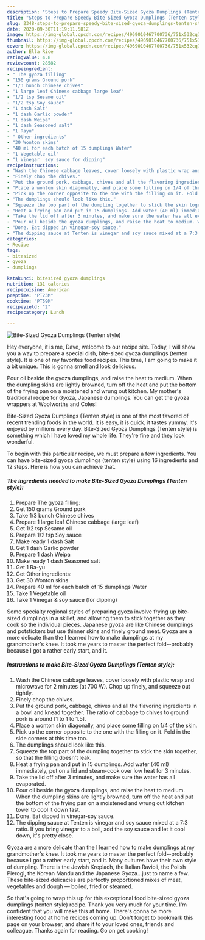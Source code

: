 ```yaml
---
description: "Steps to Prepare Speedy Bite-Sized Gyoza Dumplings (Tenten style)"
title: "Steps to Prepare Speedy Bite-Sized Gyoza Dumplings (Tenten style)"
slug: 2348-steps-to-prepare-speedy-bite-sized-gyoza-dumplings-tenten-style
date: 2020-09-30T11:19:11.581Z
image: https://img-global.cpcdn.com/recipes/4969010467700736/751x532cq70/bite-sized-gyoza-dumplings-tenten-style-recipe-main-photo.jpg
thumbnail: https://img-global.cpcdn.com/recipes/4969010467700736/751x532cq70/bite-sized-gyoza-dumplings-tenten-style-recipe-main-photo.jpg
cover: https://img-global.cpcdn.com/recipes/4969010467700736/751x532cq70/bite-sized-gyoza-dumplings-tenten-style-recipe-main-photo.jpg
author: Ella Rice
ratingvalue: 4.8
reviewcount: 28582
recipeingredient:
- " The gyoza filling"
- "150 grams Ground pork"
- "1/3 bunch Chinese chives"
- "1 large leaf Chinese cabbage large leaf"
- "1/2 tsp Sesame oil"
- "1/2 tsp Soy sauce"
- "1 dash Salt"
- "1 dash Garlic powder"
- "1 dash Weipa"
- "1 dash Seasoned salt"
- "1 Rayu"
- " Other ingredients"
- "30 Wonton skins"
- "40 ml for each batch of 15 dumplings Water"
- "1 Vegetable oil"
- "1 Vinegar  soy sauce for dipping"
recipeinstructions:
- "Wash the Chinese cabbage leaves, cover loosely with plastic wrap and microwave for 2 minutes (at 700 W). Chop up finely, and squeeze out tightly."
- "Finely chop the chives."
- "Put the ground pork, cabbage, chives and all the flavoring ingredients in a bowl and knead together. The ratio of cabbage to chives to ground pork is around [1 to 1 to 1.5]."
- "Place a wonton skin diagonally, and place some filling on 1/4 of the skin."
- "Pick up the corner opposite to the one with the filling on it. Fold in the side corners at this time too."
- "The dumplings should look like this."
- "Squeeze the top part of the dumpling together to stick the skin together, so that the filling doesn&#39;t leak."
- "Heat a frying pan and put in 15 dumplings. Add water (40 ml) immediately, put on a lid and steam-cook over low heat for 3 minutes."
- "Take the lid off after 3 minutes, and make sure the water has all evaporated."
- "Pour oil beside the gyoza dumplings, and raise the heat to medium. When the dumpling skins are lightly browned, turn off the heat and put the bottom of the frying pan on a moistened and wrung out kitchen towel to cool it down fast."
- "Done. Eat dipped in vinegar-soy sauce."
- "The dipping sauce at Tenten is vinegar and soy sauce mixed at a 7:3 ratio. If you bring vinegar to a boil, add the soy sauce and let it cool down, it&#39;s pretty close."
categories:
- Recipe
tags:
- bitesized
- gyoza
- dumplings

katakunci: bitesized gyoza dumplings 
nutrition: 131 calories
recipecuisine: American
preptime: "PT23M"
cooktime: "PT59M"
recipeyield: "2"
recipecategory: Lunch

---
```



![Bite-Sized Gyoza Dumplings (Tenten style)](https://img-global.cpcdn.com/recipes/4969010467700736/751x532cq70/bite-sized-gyoza-dumplings-tenten-style-recipe-main-photo.jpg)

Hey everyone, it is me, Dave, welcome to our recipe site. Today, I will show you a way to prepare a special dish, bite-sized gyoza dumplings (tenten style). It is one of my favorites food recipes. This time, I am going to make it a bit unique. This is gonna smell and look delicious.

Pour oil beside the gyoza dumplings, and raise the heat to medium. When the dumpling skins are lightly browned, turn off the heat and put the bottom of the frying pan on a moistened and wrung out kitchen. My mother&#39;s traditional recipe for Gyoza, Japanese dumplings. You can get the gyoza wrappers at Woolworths and Coles!

Bite-Sized Gyoza Dumplings (Tenten style) is one of the most favored of recent trending foods in the world. It is easy, it is quick, it tastes yummy. It's enjoyed by millions every day. Bite-Sized Gyoza Dumplings (Tenten style) is something which I have loved my whole life. They're fine and they look wonderful.


To begin with this particular recipe, we must prepare a few ingredients. You can have bite-sized gyoza dumplings (tenten style) using 16 ingredients and 12 steps. Here is how you can achieve that.

<!--inarticleads1-->

##### The ingredients needed to make Bite-Sized Gyoza Dumplings (Tenten style):

1. Prepare  The gyoza filling:
1. Get 150 grams Ground pork
1. Take 1/3 bunch Chinese chives
1. Prepare 1 large leaf Chinese cabbage (large leaf)
1. Get 1/2 tsp Sesame oil
1. Prepare 1/2 tsp Soy sauce
1. Make ready 1 dash Salt
1. Get 1 dash Garlic powder
1. Prepare 1 dash Weipa
1. Make ready 1 dash Seasoned salt
1. Get 1 Ra-yu
1. Get  Other ingredients:
1. Get 30 Wonton skins
1. Prepare 40 ml for each batch of 15 dumplings Water
1. Take 1 Vegetable oil
1. Take 1 Vinegar &amp; soy sauce (for dipping)


Some specialty regional styles of preparing gyoza involve frying up bite-sized dumplings in a skillet, and allowing them to stick together as they cook so the individual pieces. Japanese gyoza are like Chinese dumplings and potstickers but use thinner skins and finely ground meat. Gyoza are a more delicate than the I learned how to make dumplings at my grandmother&#39;s knee. It took me years to master the perfect fold--probably because I got a rather early start, and it. 

<!--inarticleads2-->

##### Instructions to make Bite-Sized Gyoza Dumplings (Tenten style):

1. Wash the Chinese cabbage leaves, cover loosely with plastic wrap and microwave for 2 minutes (at 700 W). Chop up finely, and squeeze out tightly.
1. Finely chop the chives.
1. Put the ground pork, cabbage, chives and all the flavoring ingredients in a bowl and knead together. The ratio of cabbage to chives to ground pork is around [1 to 1 to 1.5].
1. Place a wonton skin diagonally, and place some filling on 1/4 of the skin.
1. Pick up the corner opposite to the one with the filling on it. Fold in the side corners at this time too.
1. The dumplings should look like this.
1. Squeeze the top part of the dumpling together to stick the skin together, so that the filling doesn&#39;t leak.
1. Heat a frying pan and put in 15 dumplings. Add water (40 ml) immediately, put on a lid and steam-cook over low heat for 3 minutes.
1. Take the lid off after 3 minutes, and make sure the water has all evaporated.
1. Pour oil beside the gyoza dumplings, and raise the heat to medium. When the dumpling skins are lightly browned, turn off the heat and put the bottom of the frying pan on a moistened and wrung out kitchen towel to cool it down fast.
1. Done. Eat dipped in vinegar-soy sauce.
1. The dipping sauce at Tenten is vinegar and soy sauce mixed at a 7:3 ratio. If you bring vinegar to a boil, add the soy sauce and let it cool down, it&#39;s pretty close.


Gyoza are a more delicate than the I learned how to make dumplings at my grandmother&#39;s knee. It took me years to master the perfect fold--probably because I got a rather early start, and it. Many cultures have their own style of dumpling. There is the Jewish Kreplach, the Italian Ravioli, the Polish Pierogi, the Korean Mandu and the Japanese Gyoza…just to name a few. These bite-sized delicacies are perfectly proportioned mixes of meat, vegetables and dough — boiled, fried or steamed. 

So that's going to wrap this up for this exceptional food bite-sized gyoza dumplings (tenten style) recipe. Thank you very much for your time. I'm confident that you will make this at home. There's gonna be more interesting food at home recipes coming up. Don't forget to bookmark this page on your browser, and share it to your loved ones, friends and colleague. Thanks again for reading. Go on get cooking!
